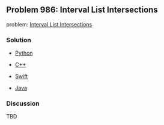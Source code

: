 ## Problem 986: Interval List Intersections

problem: [Interval List Intersections](https://leetcode.com/problems/interval-list-intersections/)

### Solution

- [Python](../python/problem986.py)

- [C++](../cpp/problem986.cpp)

- [Swift](../swift/problem986.swift)

- [Java](../java/problem986.java)

### Discussion

TBD

